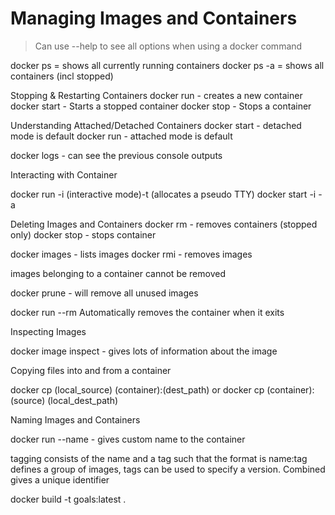# Managing Images and Containers 

>Can use --help to see all options when using a docker command

docker ps = shows all currently running containers
docker ps -a = shows all containers (incl stopped)

Stopping & Restarting Containers
docker run - creates a new container
docker start - Starts a stopped container
docker stop - Stops a container

Understanding Attached/Detached Containers
docker start - detached mode is default
docker run - attached mode is default

docker logs - can see the previous console outputs

Interacting with Container

docker run -i (interactive mode)-t (allocates a pseudo TTY)
docker start -i -a 

Deleting Images and Containers
docker rm - removes containers (stopped only)
docker stop - stops container

docker images - lists images
docker rmi - removes images

images belonging to a container cannot be removed

docker prune - will remove all unused images

docker run --rm Automatically removes the container when it exits

Inspecting Images

docker image inspect - gives lots of information about the image

Copying files into and from a container

docker cp  (local_source) (container):(dest_path) 
or 
docker cp  (container):(source) (local_dest_path) 

Naming Images and Containers

docker run --name  - gives custom name to the container

tagging consists of the name and a tag such that the format is name:tag
defines a group of images, tags can be used to specify a version. Combined gives a unique identifier

docker build -t goals:latest . 
